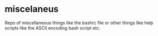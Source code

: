 # miscelaneus
Repo of miscellaneous things like the bashrc file or other things like help scripts like the ASCII encoding bash script etc.
